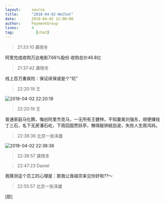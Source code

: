 ```yaml
---
layout:     source 
title:      "2018-04-02-WeChat"
date:       2018-04-02 12:00:00
author:     PaymentGroup
lines:      4 
tag:		  [chat]
---
```

> 21:33:10  龚晓冬  
   
阿里完成收购万达电影7.66%股份 收购总价46.8亿  
   
> 21:37:42  龚晓冬  
   
线上百万重疾险：保证续保或是个“坑”  
   
> 22:20:19  王  
   
![2018-04-02 22:20:19](http://static.cocolian.cn/img/201804/20180402_222019.png) 
   
> 22:20:19  王  
   
普通家庭马化腾，悔创阿里杰克马，一无所有王健林，不知妻美刘强东，顺便赚钱丁三石，名下无房潘石屹，下周回国贾跃亭，懒得敲钟姚劲波，失败人生周鸿祎。  
   
> 22:38:36  北京一张泽雄  
   
![2018-04-02 22:38:36](http://static.cocolian.cn/img/201804/20180402_223836.png) 
   
> 22:38:57  龚晓冬  
   
  
   
> 22:47:23  Daniel  
   
我猜测这个员工的心理是：那我让我祖宗来见你好啦??～  
   
> 22:55:57  北京一张泽雄  
   
[耶]  
   
